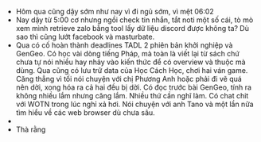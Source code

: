 - Hôm qua cũng dậy sớm như nay vì đi ngủ sớm, vì mệt 06:02
- Nay dậy từ 5:00 cơ nhưng ngồi check tin nhắn, tắt noti một số cái, tò mò xem mình retrieve zalo bằng tool lấy dữ liệu discord được không ta? Dù sao thì cũng lướt facebook và masturbate.
- Qua có cố hoàn thành deadlines TADL 2 phiên bản khởi nghiệp và GenGeo. Có học vài dòng tiếng Pháp, mà toàn là viết lại từ sách chứ chưa tự nói nhiều hay nhảy vào kiến thức để có overview và thuộc mà dùng. Qua cũng có lưu trữ data của Học Cách Học, chơi hai ván game. Căng thẳng vì tối nói chuyện với chị Phương Anh hoặc phải đi vẽ quá nên dời, xong hóa ra cả hai đều bị dời. Có đọc trước bài GenGeo, tính ra không nhiều lắm nhưng căng lắm. Nhiều thứ cần nghĩ làm. Có chat chit với WOTN trong lúc nghỉ xả hơi. Nói chuyện với anh Tano và một lần nữa tìm hiểu về các web browser dù chưa sâu.
-
- Thà rằng